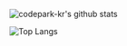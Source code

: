 ![codepark-kr's github stats](https://github-readme-stats.vercel.app/api?username=codepark-kr&show_icons=true&&theme=dark&count_private=true)

![Top Langs](https://github-readme-stats.vercel.app/api/top-langs/?username=codepark-kr&layout=compact&hide=csharp&theme=dark)
